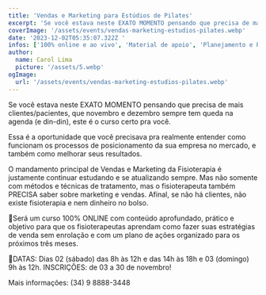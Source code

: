 ```yaml
---
title: 'Vendas e Marketing para Estúdios de Pilates'
excerpt: 'Se você estava neste EXATO MOMENTO pensando que precisa de mais clientes/pacientes, que novembro e dezembro sempre tem queda na agenda (e din-din), este é o curso certo pra você.'
coverImage: '/assets/events/vendas-marketing-estudios-pilates.webp'
date: '2023-12-02T05:35:07.322Z '
infos: ['100% online e ao vivo', 'Material de apoio', 'Planejamento e Plano de Ações', 'Suporte individualizado por duas semanas', 'VAGAS LIMITADAS']
author:
  name: Carol Lima
  picture: '/assets/5.webp'
ogImage:
  url: '/assets/events/vendas-marketing-estudios-pilates.webp'
---
```


Se você estava neste EXATO MOMENTO pensando que precisa de mais clientes/pacientes, que novembro e dezembro sempre tem queda na agenda (e din-din), este é o curso certo pra você.

Essa é a oportunidade que você precisava pra realmente entender como funcionam os processos de posicionamento da sua empresa no mercado, e também como melhorar seus resultados.

O mandamento principal de Vendas e Marketing da Fisioterapia é justamente continuar estudando e se atualizando sempre.
Mas não somente com métodos e técnicas de tratamento, mas o fisioterapeuta também PRECISA saber sobre marketing e vendas.
Afinal, se não há clientes, não existe fisioterapia e nem dinheiro no bolso.

🚩Será um curso 100% ONLINE com conteúdo aprofundado, prático e objetivo para que os fisioterapeutas aprendam como fazer suas estratégias de venda sem enrolação e com um plano de ações organizado para os próximos três meses.

📍DATAS: Dias 02 (sábado) das 8h às 12h e das 14h às 18h e 03 (domingo) 9h às 12h.
INSCRIÇÕES: de 03 a 30 de novembro!

Mais informações: (34) 9 8888-3448
